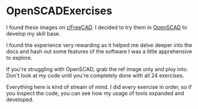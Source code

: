 # OpenSCADExercises

I found these images on [r/FreeCAD](https://www.reddit.com/r/FreeCAD/comments/rd6qc3/im_finished_with_the_part_exercises_from/?utm_source=share&utm_medium=web2x&context=3). I decided to try them in [OpenSCAD](https://openscad.org/) to develop my skill base. 

I found the experience very rewarding as it helped me delve deeper into the docs and hash out some features of the software I was a little apprehensive to explore. 

If you're struggling with OpenSCAD, grab the ref image only and ploy into. Don't look at my code until you're completely done with all 24 exercises.

Everything here is kind of stream of mind. I did every exercise in order, so if you inspect the code, you can see how my usage of tools expanded and developed. 
